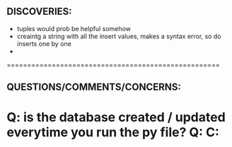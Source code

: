 <Systems Level Programming>
<Margie Cao, Moyo Fagbuyi, Tim Ng>

DISCOVERIES:
----------------------------------------------------
* tuples would prob be helpful somehow
* creaintg a string with all the insert values, makes a syntax error, so do inserts one by one
*
====================================================


QUESTIONS/COMMENTS/CONCERNS:
----------------------------------------------------
Q: is the database created / updated everytime you run the py file?
Q:
C:
====================================================
